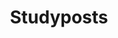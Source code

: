 ---
title: Studyposts
layout: splash
permalink: /studyposts/
collection: studyposts
entries_layout: list
classes: wide # Ensure this class is styled in your CSS
---